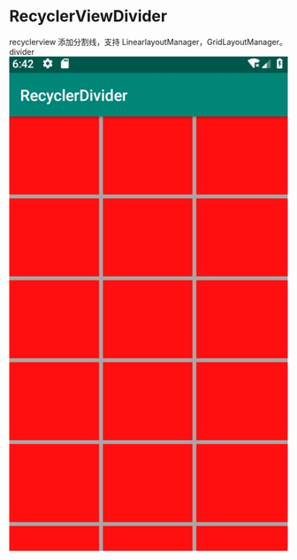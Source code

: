 # RecyclerViewDivider
recyclerview 添加分割线，支持 LinearlayoutManager，GridLayoutManager。 divider
![img](https://github.com/small-tree/RecyclerViewDivider/blob/master/img/gridimg.png)
